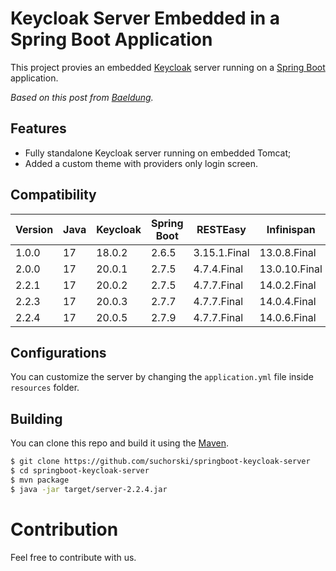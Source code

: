 # Keycloak Server Embedded in a Spring Boot Application

This project provies an embedded [Keycloak](https://www.keycloak.org) server running on a [Spring Boot](https://spring.io/projects/spring-boot) application.

_Based on this post from [Baeldung](https://www.baeldung.com/keycloak-embedded-in-spring-boot-app)._

## Features

- Fully standalone Keycloak server running on embedded Tomcat;
- Added a custom theme with providers only login screen.

## Compatibility

| Version | Java | Keycloak | Spring Boot | RESTEasy | Infinispan |
| - | - | - | - | - | - |
| 1.0.0 | 17 | 18.0.2 | 2.6.5 | 3.15.1.Final | 13.0.8.Final |
| 2.0.0 | 17 | 20.0.1 | 2.7.5 | 4.7.4.Final | 13.0.10.Final |
| 2.2.1 | 17 | 20.0.2 | 2.7.5 | 4.7.7.Final | 14.0.2.Final |
| 2.2.3 | 17 | 20.0.3 | 2.7.7 | 4.7.7.Final | 14.0.4.Final |
| 2.2.4 | 17 | 20.0.5 | 2.7.9 | 4.7.7.Final | 14.0.6.Final |

## Configurations

You can customize the server by changing the `application.yml` file inside `resources` folder.

## Building

You can clone this repo and build it using the [Maven](https://maven.apache.org/).

```bash
$ git clone https://github.com/suchorski/springboot-keycloak-server
$ cd springboot-keycloak-server
$ mvn package
$ java -jar target/server-2.2.4.jar
```

# Contribution

Feel free to contribute with us.
